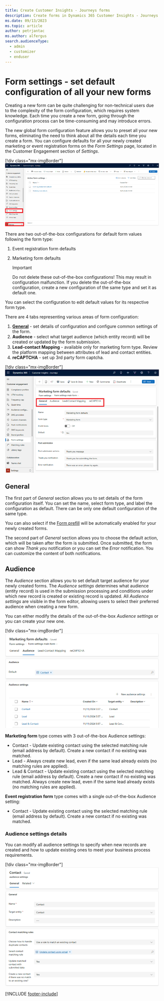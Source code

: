 ```yaml
---
title: Create Customer Insights - Journeys forms
description: Create forms in Dynamics 365 Customer Insights - Journeys.
ms.date: 09/13/2023
ms.topic: article
author: petrjantac
ms.author: alfergus
search.audienceType: 
  - admin
  - customizer
  - enduser
---
```


# Form settings - set default configuration of all your new forms

Creating a new form can be quite challenging for non-technical users due to the complexity of the form configuration, which requires system knowledge. Each time you create a new form, going through the configuration process can be time-consuming and may introduce errors.

The new global form configuration feature allows you to preset all your new forms, eliminating the need to think about all the details each time you create a form. You can configure defaults for all your newly created marketing or event registration forms on the *Form Settings* page, located in the Customer Engagement section of *Settings*.

[!div class="mx-imgBorder"]
![Global form settings.](media/real-time-marketing-form-global-settings.png)

There are two out-of-the-box configurations for default form values following the form type:

1. Event registration form defaults
1. Marketing form defaults

    > [!IMPORTANT]
    > Do not delete these out-of-the-box configurations! This may result in configuration malfunction. If you delete the out-of-the-box configuration, create a new configuration of the same type and set it as default one.

You can select the configuration to edit default values for its respective form type.

There are 4 tabs representing various areas of form configuration:

1. **[General](real-time-marketing-form-global-settings.md#general)** - set details of configuration and configure common settings of the form.
1. **Audience** - select what target audience (which entity record) will be created or updated by the form submission.
1. **Lead-contact Mapping** - available only for marketing form type. Review the platform mapping between attributes of lead and contact entities.
1. **reCAPTCHA** - set up 3rd party form captcha.

[!div class="mx-imgBorder"]
![General section of global form settings.](media/real-time-marketing-form-global-settings-general.png)

## General

The first part of *General* section allows you to set details of the form configuration itself. You can set the name, select form type, and label the configuration as default. There can be only one default configuration of the same type.

You can also select if the [Form prefill](real-time-marketing-form-prefill.md) will be automatically enabled for your newly created forms.

The second part of *General* section allows you to choose the default action, which will be taken after the form is submitted. Once submitted, the form can show *Thank you* notification or you can set the *Error* notification. You can customize the content of both notifications.

## Audience

The *Audience* section allows you to set default target audience for your newly created forms. The *Audience settings* determines what audience (entity record) is used in the submission processing and conditions under which new record is created or existing record is updated. All *Audience settings* are visible in the form editor, allowing users to select their preferred audience when creating a new form.

You can either modify the details of the out-of-the-box *Audience settings* or you can create your new one.

[!div class="mx-imgBorder"]
![Audience section of global form settings.](media/real-time-marketing-form-global-settings-audience.png)

**Marketing form** type comes with 3 out-of-the-box Audience settings:

- Contact - Update existing contact using the selected matching rule (email address by default). Create a new contact if no existing was matched.
- Lead - Always create new lead, even if the same lead already exists (no matching rules are applied).
- Lead & Contact - Update existing contact using the selected matching rule (email address by default). Create a new contact if no existing was matched. Always create new lead, even if the same lead already exists (no matching rules are applied).

**Event registration form** type comes with a single out-of-the-box Audience setting:

- Contact - Update existing contact using the selected matching rule (email address by default). Create a new contact if no existing was matched.

### Audience settings details

You can modify all audience settings to specify when new records are created and how to update existing ones to meet your business process requirements.

[!div class="mx-imgBorder"]
![Audience details in global form settings.](media/real-time-marketing-form-global-settings-audience-details.png)

[!INCLUDE [footer-include](./includes/footer-banner.md)]